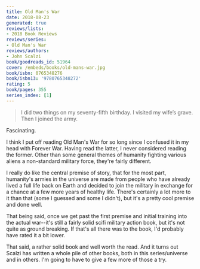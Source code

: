 ```yaml
---
title: Old Man's War
date: 2018-08-23
generated: true
reviews/lists:
- 2018 Book Reviews
reviews/series:
- Old Man's War
reviews/authors:
- John Scalzi
book/goodreads_id: 51964
cover: /embeds/books/old-mans-war.jpg
book/isbn: 0765348276
book/isbn13: '9780765348272'
rating: 5
book/pages: 355
series_index: [1]
---
```

> I did two things on my seventy-fifth birthday. I visited my wife’s grave. Then I joined the army.

Fascinating.  

<!--more-->

I think I put off reading Old Man's War for so long since I confused it in my head with Forever War. Having read the latter, I never considered reading the former. Other than some general themes of humanity fighting various aliens a non-standard military force, they're fairly different.  

I really do like the central premise of story, that for the most part, humanity's armies in the universe are made from people who have already lived a full life back on Earth and decided to join the military in exchange for a chance at a few more years of healthy life. There's certainly a lot more to it than that (some I guessed and some I didn't), but it's a pretty cool premise and done well.  

That being said, once we get past the first premise and initial training into the actual war--it's still a fairly solid scifi military action book, but it's not quite as ground breaking. If that's all there was to the book, I'd probably have rated it a bit lower.  

That said, a rather solid book and well worth the read. And it turns out Scalzi has written a whole pile of other books, both in this series/universe and in others. I'm going to have to give a few more of those a try.